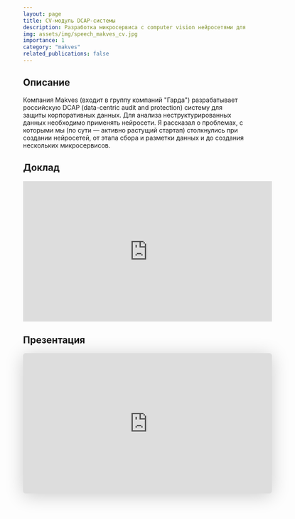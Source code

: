 ```yaml
---
layout: page
title: CV-модуль DCAP-системы
description: Разработка микросервиса с computer vision нейросетями для анализа неструктурированных данных
img: assets/img/speech_makves_cv.jpg
importance: 1
category: "makves"
related_publications: false
---
```


## Описание

Компания Makves (входит в группу компаний "Гарда") разрабатывает российскую DCAP (data-centric audit and protection) систему для защиты корпоративных данных. Для анализа неструктурированных данных необходимо применять нейросети. Я рассказал о проблемах, с которыми мы (по сути — активно растущий стартап) столкнулись при создании нейросетей, от этапа сбора и разметки данных и до создания нескольких микросервисов.

## Доклад

<iframe width="560" height="315" src="https://www.youtube.com/embed/VMDWjJoT8yE?si=wiMyAM7ROvAwkn7Y" title="YouTube video player" frameborder="0" allow="accelerometer; autoplay; clipboard-write; encrypted-media; gyroscope; picture-in-picture; web-share" referrerpolicy="strict-origin-when-cross-origin" allowfullscreen></iframe>

## Презентация

<iframe class="speakerdeck-iframe" style="border: 0px; background: rgba(0, 0, 0, 0.1) padding-box; margin: 0px; padding: 0px; border-radius: 6px; box-shadow: rgba(0, 0, 0, 0.2) 0px 5px 40px; width: 560px; height: auto; aspect-ratio: 560 / 315;" frameborder="0" src="https://speakerdeck.com/player/e146ab7b0a8641afbaeb379f5e9f4725" title="Moscow Python Meetup №91. Михаил Васильев (Старший специалист по машинному обучению, Makves (входит в группу компаний &quot;Гарда&quot;)). Опыт обучения и применения нейросетей в качестве модуля российской DCAP системы" allowfullscreen="true" data-ratio="1.7777777777777777"></iframe>
